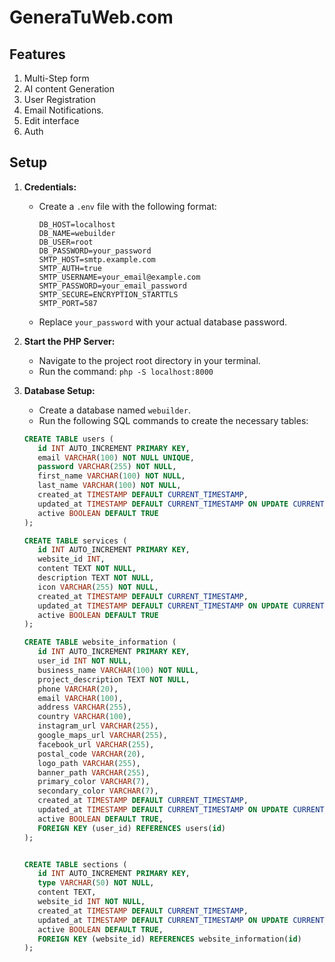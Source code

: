 # GeneraTuWeb.com

## Features
1. Multi-Step form
2. AI content Generation
3. User Registration
4. Email Notifications.
5. Edit interface
6. Auth

## Setup

1. **Credentials:**
   - Create a `.env` file with the following format:
     ```
     DB_HOST=localhost
     DB_NAME=webuilder
     DB_USER=root
     DB_PASSWORD=your_password
     SMTP_HOST=smtp.example.com
     SMTP_AUTH=true
     SMTP_USERNAME=your_email@example.com
     SMTP_PASSWORD=your_email_password
     SMTP_SECURE=ENCRYPTION_STARTTLS
     SMTP_PORT=587
     ```
   - Replace `your_password` with your actual database password.

2. **Start the PHP Server:**
   - Navigate to the project root directory in your terminal.
   - Run the command: `php -S localhost:8000`

   
3. **Database Setup:**
   - Create a database named `webuilder`.
   - Run the following SQL commands to create the necessary tables:

   ```sql
   CREATE TABLE users (
      id INT AUTO_INCREMENT PRIMARY KEY,
      email VARCHAR(100) NOT NULL UNIQUE,
      password VARCHAR(255) NOT NULL,
      first_name VARCHAR(100) NOT NULL,
      last_name VARCHAR(100) NOT NULL,
      created_at TIMESTAMP DEFAULT CURRENT_TIMESTAMP,
      updated_at TIMESTAMP DEFAULT CURRENT_TIMESTAMP ON UPDATE CURRENT_TIMESTAMP,
      active BOOLEAN DEFAULT TRUE
   );

   CREATE TABLE services (
      id INT AUTO_INCREMENT PRIMARY KEY,
      website_id INT,
      content TEXT NOT NULL,
      description TEXT NOT NULL,
      icon VARCHAR(255) NOT NULL,
      created_at TIMESTAMP DEFAULT CURRENT_TIMESTAMP,
      updated_at TIMESTAMP DEFAULT CURRENT_TIMESTAMP ON UPDATE CURRENT_TIMESTAMP,
      active BOOLEAN DEFAULT TRUE
   );

   CREATE TABLE website_information (
      id INT AUTO_INCREMENT PRIMARY KEY,
      user_id INT NOT NULL,
      business_name VARCHAR(100) NOT NULL,
      project_description TEXT NOT NULL,
      phone VARCHAR(20),
      email VARCHAR(100),
      address VARCHAR(255),
      country VARCHAR(100),
      instagram_url VARCHAR(255),
      google_maps_url VARCHAR(255),
      facebook_url VARCHAR(255),
      postal_code VARCHAR(20),
      logo_path VARCHAR(255),
      banner_path VARCHAR(255), 
      primary_color VARCHAR(7), 
      secondary_color VARCHAR(7),
      created_at TIMESTAMP DEFAULT CURRENT_TIMESTAMP,
      updated_at TIMESTAMP DEFAULT CURRENT_TIMESTAMP ON UPDATE CURRENT_TIMESTAMP,
      active BOOLEAN DEFAULT TRUE,
      FOREIGN KEY (user_id) REFERENCES users(id)
   );


   CREATE TABLE sections (
      id INT AUTO_INCREMENT PRIMARY KEY,
      type VARCHAR(50) NOT NULL,
      content TEXT,
      website_id INT NOT NULL,
      created_at TIMESTAMP DEFAULT CURRENT_TIMESTAMP,
      updated_at TIMESTAMP DEFAULT CURRENT_TIMESTAMP ON UPDATE CURRENT_TIMESTAMP,
      active BOOLEAN DEFAULT TRUE,
      FOREIGN KEY (website_id) REFERENCES website_information(id)
   );

   ```

